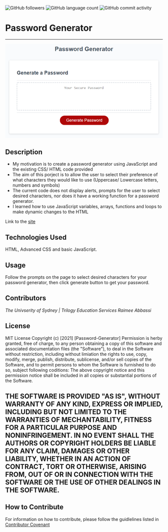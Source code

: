 <img alt="GitHub followers" src="https://img.shields.io/github/followers/Raimeeab?style=social">
<img alt="GitHub language count" src="https://img.shields.io/github/languages/count/Raimeeab/password-generator?style=social">     
<img alt="GitHub commit activity" src="https://img.shields.io/github/commit-activity/w/Raimeeab/password-generator?style=social">

# Password Generator
--- 

![Password-generator-demo](assets/images/password-generator-demo.png)

## Description 

- My motivation is to create a password generator using JavaScript and the existing CSS/ HTML code provided
- The aim of this porject is to allow the user to select their preference of what characters they would like to use (Uppercase/ Lowercase letters, numbers and symbols)
- The current code does not display alerts, prompts for the user to select desired characters, nor does it have a working function for a password generator. 
- I learned how to use JavaScript variables, arrays, functions and loops to make dynamic changes to the HTML

Link to the [site](https://raimeeab.github.io/password-generator/)

## Technologies Used 
HTML, Advanced CSS and basic JavaScript. 

## Usage 
Follow the prompts on the page to select desired characters for your password generator, then click generate button to get your password. 

## Contributors
*The Univserity of Sydney | Trilogy Education Services*
*Raimee Abbassi*

## License
MIT License
Copyright (c) [2021] [Password-Generator]
Permission is herby granted, free of charge, to any person obtaining a copy of this software and associated documentation files (the "Software"), to deal in the Software without restriction, including without limiation the rights to use, copy, modify, merge, publish, distribute, sublicense, and/or sell copies of the Software, and to permit persons to whom the Software is furnished to do so, subject following coditions: 
The above copyright notice and this permission notice shall be included in all copies or substantial portions of the Software. 

THE SOFTWARE IS PROVIDED "AS IS", WITHOUT WARRANTY OF ANY KIND, EXPRESS OR IMPLIED, INCLUDING BUT NOT LIMITED TO THE WARRANTIES OF MECHANTABILITY, FITNESS FOR A PARTICULAR PURPOSE AND NONINFRINGEMENT. IN NO EVENT SHALL THE AUTHORS OR COPYRIGHT HOLDERS BE LIABLE FOR ANY CLAIM, DAMAGES OR OTHER LIABILITY, WHETHER IN AN ACTION OF CONTRACT, TORT OR OTHERWISE, ARISING FROM, OUT OF OR IN CONNECTION WITH THE SOFTWARE OR THE USE OF OTHER DEALINGS IN THE SOFTWARE.  
---

## How to Contribute
For information on how to contribute, please follow the guidlelines listed in [Contributor Covenant](https://www.contributor-covenant.org/) 
